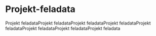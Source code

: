 # Projekt-feladata
Projekt feladataProjekt feladataProjekt feladataProjekt feladataProjekt feladataProjekt feladataProjekt feladataProjekt feladata
